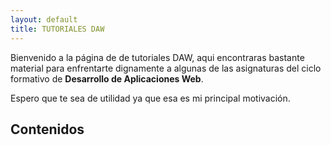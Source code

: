 ```yaml
---
layout: default
title: TUTORIALES DAW
---
```


Bienvenido a la página de de tutoriales DAW, aqui encontraras bastante material para enfrentarte dignamente a algunas de las asignaturas del ciclo formativo de **Desarrollo de Aplicaciones Web**.

Espero que te sea de utilidad ya que esa es mi principal motivación.

## Contenidos


 



